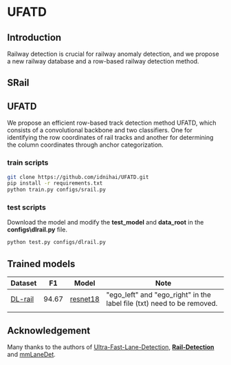 # UFATD

## Introduction

Railway detection is crucial for railway anomaly detection, and we propose a new railway database and a row-based railway detection method.

## SRail

## UFATD

We propose an efficient row-based track detection method UFATD, which consists of a convolutional backbone and two classifiers. One for identifying the row coordinates of rail tracks and another for determining the column coordinates through anchor categorization.

### **train scripts**

```bash
git clone https://github.com/idnihai/UFATD.git
pip install -r requirements.txt
python train.py configs/srail.py
```

### **test scripts**

Download the model and modify the **test_model** and **data_root** in the **configs\dlrail.py** file.

```bash
python test.py configs/dlrail.py
```

## Trained models

| Dataset                                      | F1    | Model                                                                                          | Note                                                                   |
| -------------------------------------------- | ----- | ---------------------------------------------------------------------------------------------- | ---------------------------------------------------------------------- |
| [DL-rail](https://www.alipan.com/s/n1HV3tFpWCF) | 94.67 | [resnet18](https://drive.google.com/file/d/1i34RoZ7Q2LzT1AhDthAfE7p0HlGkRCmv/view?usp=drive_link) | "ego_left" and "ego_right" in the label file (txt) need to be removed. |
|                                              |       |                                                                                                |                                                                        |

## Acknowledgement

Many thanks to the authors of [Ultra-Fast-Lane-Detection](https://github.com/cfzd/Ultra-Fast-Lane-Detection), **[Rail-Detection](https://github.com/Sampson-Lee/Rail-Detection)** and [mmLaneDet](https://github.com/Yzichen/mmLaneDet).
